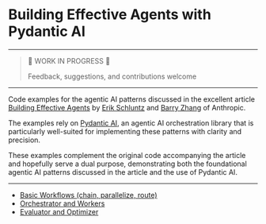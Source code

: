 # Building Effective Agents with Pydantic AI

---
> 🚧 WORK IN PROGRESS 🚧
> 
> Feedback, suggestions, and contributions welcome
---

Code examples for the agentic AI patterns discussed in the excellent article
[Building Effective Agents](https://www.anthropic.com/research/building-effective-agents)
by [Erik Schluntz](https://github.com/eschluntz) and [Barry Zhang](https://github.com/ItsBarryZ)
of Anthropic.

The examples rely on [Pydantic AI](https://ai.pydantic.dev/), an agentic AI
orchestration library that is particularly well-suited for implementing these patterns
with clarity and precision.

These examples complement the original code accompanying the
article and hopefully serve a dual purpose, demonstrating both the foundational agentic AI
patterns discussed in the article and the use of Pydantic AI.

---

- [Basic Workflows (chain, parallelize, route)](basic_workflows.ipynb)
- [Orchestrator and Workers](orchestrator_workers.ipynb)
- [Evaluator and Optimizer](evaluator_optimizer.ipynb)
